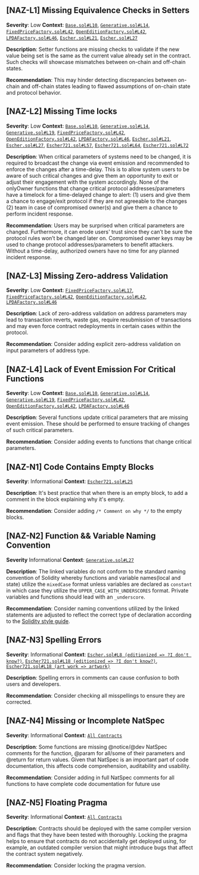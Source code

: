 ## [NAZ-L1] Missing Equivalence Checks in Setters
**Severity**: Low
**Context**: [`Base.sol#L10`](https://github.com/code-423n4/2022-12-escher/blob/main/src/uris/Base.sol#L10), [`Generative.sol#L14`](https://github.com/code-423n4/2022-12-escher/blob/main/src/uris/Generative.sol#L14), [`FixedPriceFactory.sol#L42`](https://github.com/code-423n4/2022-12-escher/blob/main/src/minters/FixedPriceFactory.sol#L42), [`OpenEditionFactory.sol#L42`](https://github.com/code-423n4/2022-12-escher/blob/main/src/minters/OpenEditionFactory.sol#L42), [`LPDAFactory.sol#L46`](https://github.com/code-423n4/2022-12-escher/blob/main/src/minters/LPDAFactory.sol#L46), [`Escher.sol#L21`](https://github.com/code-423n4/2022-12-escher/blob/main/src/Escher.sol#L21), [`Escher.sol#L27`](https://github.com/code-423n4/2022-12-escher/blob/main/src/Escher.sol#L27)

**Description**:
Setter functions are missing checks to validate if the new value being set is the same as the current value already set in the contract. Such checks will showcase mismatches between on-chain and off-chain states.

**Recommendation**:
This may hinder detecting discrepancies between on-chain and off-chain states leading to flawed assumptions of on-chain state and protocol behavior.


## [NAZ-L2] Missing Time locks
**Severity**: Low 
**Context**: [`Base.sol#L10`](https://github.com/code-423n4/2022-12-escher/blob/main/src/uris/Base.sol#L10), [`Generative.sol#L14`](https://github.com/code-423n4/2022-12-escher/blob/main/src/uris/Generative.sol#L14), [`Generative.sol#L19`](https://github.com/code-423n4/2022-12-escher/blob/main/src/uris/Generative.sol#L19), [`FixedPriceFactory.sol#L42`](https://github.com/code-423n4/2022-12-escher/blob/main/src/minters/FixedPriceFactory.sol#L42), [`OpenEditionFactory.sol#L42`](https://github.com/code-423n4/2022-12-escher/blob/main/src/minters/OpenEditionFactory.sol#L42), [`LPDAFactory.sol#L46`](https://github.com/code-423n4/2022-12-escher/blob/main/src/minters/LPDAFactory.sol#L46), [`Escher.sol#L21`](https://github.com/code-423n4/2022-12-escher/blob/main/src/Escher.sol#L21), [`Escher.sol#L27`](https://github.com/code-423n4/2022-12-escher/blob/main/src/Escher.sol#L27), [`Escher721.sol#L57`](https://github.com/code-423n4/2022-12-escher/blob/main/src/Escher721.sol#L57), [`Escher721.sol#L64`](https://github.com/code-423n4/2022-12-escher/blob/main/src/Escher721.sol#L64), [`Escher721.sol#L72`](https://github.com/code-423n4/2022-12-escher/blob/main/src/Escher721.sol#L72)

**Description**:
When critical parameters of systems need to be changed, it is required to broadcast the change via event emission and recommended to enforce the changes after a time-delay. This is to allow system users to be aware of such critical changes and give them an opportunity to exit or adjust their engagement with the system accordingly. None of the onlyOwner functions that change critical protocol addresses/parameters have a timelock for a time-delayed change to alert: (1) users and give them a chance to engage/exit protocol if they are not agreeable to the changes (2) team in case of compromised owner(s) and give them a chance to perform incident response.

**Recommendation**:
Users may be surprised when critical parameters are changed. Furthermore, it can erode users' trust since they can’t be sure the protocol rules won’t be changed later on. Compromised owner keys may be used to change protocol addresses/parameters to benefit attackers. Without a time-delay, authorized owners have no time for any planned incident response.


## [NAZ-L3] Missing Zero-address Validation
**Severity**: Low
**Context**: [`FixedPriceFactory.sol#L17`](https://github.com/code-423n4/2022-12-escher/blob/main/src/minters/FixedPriceFactory.sol#L17), [`FixedPriceFactory.sol#L42`](https://github.com/code-423n4/2022-12-escher/blob/main/src/minters/FixedPriceFactory.sol#L42), [`OpenEditionFactory.sol#L42`](https://github.com/code-423n4/2022-12-escher/blob/main/src/minters/OpenEditionFactory.sol#L42), [`LPDAFactory.sol#L46`](https://github.com/code-423n4/2022-12-escher/blob/main/src/minters/LPDAFactory.sol#L46)

**Description**:
Lack of zero-address validation on address parameters may lead to transaction reverts, waste gas, require resubmission of transactions and may even force contract redeployments in certain cases within the protocol.

**Recommendation**:
Consider adding explicit zero-address validation on input parameters of address type.


## [NAZ-L4] Lack of Event Emission For Critical Functions
**Severity**: Low
**Context**: [`Base.sol#L10`](https://github.com/code-423n4/2022-12-escher/blob/main/src/uris/Base.sol#L10), [`Generative.sol#L14`](https://github.com/code-423n4/2022-12-escher/blob/main/src/uris/Generative.sol#L14), [`Generative.sol#L19`](https://github.com/code-423n4/2022-12-escher/blob/main/src/uris/Generative.sol#L19), [`FixedPriceFactory.sol#L42`](https://github.com/code-423n4/2022-12-escher/blob/main/src/minters/FixedPriceFactory.sol#L42), [`OpenEditionFactory.sol#L42`](https://github.com/code-423n4/2022-12-escher/blob/main/src/minters/OpenEditionFactory.sol#L42), [`LPDAFactory.sol#L46`](https://github.com/code-423n4/2022-12-escher/blob/main/src/minters/LPDAFactory.sol#L46)

**Description**:
Several functions update critical parameters that are missing event emission. These should be performed to ensure tracking of changes of such critical parameters.

**Recommendation**:
Consider adding events to functions that change critical parameters.


## [NAZ-N1] Code Contains Empty Blocks
**Severity**: Informational
**Context**: [`Escher721.sol#L25`](https://github.com/code-423n4/2022-12-escher/blob/main/src/Escher721.sol#L25)

**Description**:
It's best practice that when there is an empty block, to add a comment in the block explaining why it's empty.

**Recommendation**:
Consider adding `/* Comment on why */` to the empty blocks.


## [NAZ-N2] Function && Variable Naming Convention
**Severity** Informational
**Context**: [`Generative.sol#L27`](https://github.com/code-423n4/2022-12-escher/blob/main/src/uris/Generative.sol#L27)

**Description**:
The linked variables do not conform to the standard naming convention of Solidity whereby functions and variable names(local and state) utilize the `mixedCase` format unless variables are declared as `constant` in which case they utilize the `UPPER_CASE_WITH_UNDERSCORES` format. Private variables and functions should lead with an `_underscore`.

**Recommendation**:
Consider naming conventions utilized by the linked statements are adjusted to reflect the correct type of declaration according to the [Solidity style guide](https://docs.soliditylang.org/en/latest/style-guide.html). 


## [NAZ-N3] Spelling Errors
**Severity**: Informational
**Context**: [`Escher.sol#L8 (editionized => ?I don't know?)`](https://github.com/code-423n4/2022-12-escher/blob/main/src/Escher.sol#L8), [`Escher721.sol#L18 (editionized => ?I don't know?)`](https://github.com/code-423n4/2022-12-escher/blob/main/src/Escher721.sol#L18), [`Escher721.sol#L18 (art work => artwork)`](https://github.com/code-423n4/2022-12-escher/blob/main/src/Escher721.sol#L18)

**Description**:
Spelling errors in comments can cause confusion to both users and developers.

**Recommendation**:
Consider checking all misspellings to ensure they are corrected.


## [NAZ-N4] Missing or Incomplete NatSpec
**Severity**: Informational
**Context**: [`All Contracts`](https://github.com/code-423n4/2022-12-escher/tree/main/src)

**Description**:
Some functions are missing @notice/@dev NatSpec comments for the function, @param for all/some of their parameters and @return for return values. Given that NatSpec is an important part of code documentation, this affects code comprehension, auditability and usability.

**Recommendation**:
Consider adding in full NatSpec comments for all functions to have complete code documentation for future use

## [NAZ-N5] Floating Pragma
**Severity**: Informational
**Context**: [`All Contracts`](https://github.com/code-423n4/2022-12-escher/tree/main/src)

**Description**:
Contracts should be deployed with the same compiler version and flags that they have been tested with thoroughly. Locking the pragma helps to ensure that contracts do not accidentally get deployed using, for example, an outdated compiler version that might introduce bugs that affect the contract system negatively.

**Recommendation**: 
Consider locking the pragma version.
